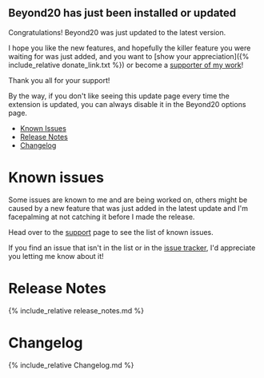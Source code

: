 ## Beyond20 has just been installed or updated

Congratulations! Beyond20 was just updated to the latest version.

I hope you like the new features, and hopefully the killer feature you were waiting for was just added, and you want to [show your appreciation]({% include_relative donate_link.txt %}) or become a [supporter of my work](https://patreon.com/kakaroto)!

Thank you all for your support!

By the way, if you don't like seeing this update page every time the extension is updated, you can always disable it in the Beyond20 options page.

* [Known Issues](#known-issues)
* [Release Notes](#release-notes)
* [Changelog](#changelog)

# Known issues

Some issues are known to me and are being worked on, others might be caused by a new feature that was just added in the latest update and I'm facepalming at not catching it before I made the release. 

Head over to the [support](support) page to see the list of known issues.

If you find an issue that isn't in the list or in the [issue tracker](https://github.com/kakaroto/Beyond20/issues), I'd appreciate you letting me know about it!

# Release Notes

{% include_relative release_notes.md %}

# Changelog

{% include_relative Changelog.md %}